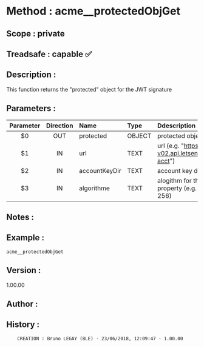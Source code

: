 ﻿# **Method :** acme__protectedObjGet## **Scope :** private## **Treadsafe :** capable ✅ ## **Description :** This function returns the "protected" object for the JWT signature## **Parameters :** | Parameter | Direction | Name | Type | Ddescription | |:----:|:----:|:----|:----|:----| | $0 | OUT | protected | OBJECT | protected object | | $1 | IN | url | TEXT | url (e.g. "https://acme-staging-v02.api.letsencrypt.org/acme/new-acct") | | $2 | IN | accountKeyDir | TEXT | account key directory | | $3 | IN | algorithme | TEXT | alogithm for the jwt protected "alg" property (e.g. "RS256" for RSA 256) | ## **Notes :** ## **Example :** ```acme__protectedObjGet```## **Version :** 1.00.00## **Author :** ## **History :**          CREATION : Bruno LEGAY (BLE) - 23/06/2018, 12:09:47 - 1.00.00